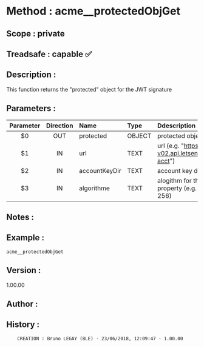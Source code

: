 ﻿# **Method :** acme__protectedObjGet## **Scope :** private## **Treadsafe :** capable ✅ ## **Description :** This function returns the "protected" object for the JWT signature## **Parameters :** | Parameter | Direction | Name | Type | Ddescription | |:----:|:----:|:----|:----|:----| | $0 | OUT | protected | OBJECT | protected object | | $1 | IN | url | TEXT | url (e.g. "https://acme-staging-v02.api.letsencrypt.org/acme/new-acct") | | $2 | IN | accountKeyDir | TEXT | account key directory | | $3 | IN | algorithme | TEXT | alogithm for the jwt protected "alg" property (e.g. "RS256" for RSA 256) | ## **Notes :** ## **Example :** ```acme__protectedObjGet```## **Version :** 1.00.00## **Author :** ## **History :**          CREATION : Bruno LEGAY (BLE) - 23/06/2018, 12:09:47 - 1.00.00